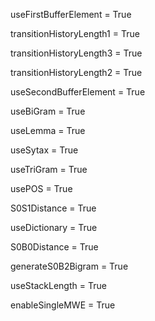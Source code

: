 useFirstBufferElement = True

transitionHistoryLength1 = True

transitionHistoryLength3 = True

transitionHistoryLength2 = True

useSecondBufferElement = True

useBiGram = True

useLemma = True

useSytax = True

useTriGram = True

usePOS = True

S0S1Distance = True

useDictionary = True

S0B0Distance = True

generateS0B2Bigram = True

useStackLength = True

enableSingleMWE = True

